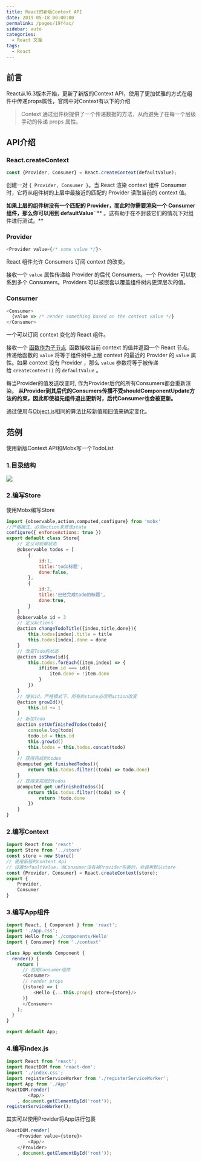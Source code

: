 ```yaml
---
title: React的新版Context API
date: 2019-05-18 00:00:00
permalink: /pages/19f4ac/
sidebar: auto
categories: 
  - React 文章
tags: 
  - React
---
```


## 前言

React从16.3版本开始，更新了新版的Context API，使用了更加优雅的方式在组件中传递props属性，官网中对Context有以下的介绍
> Context 通过组件树提供了一个传递数据的方法，从而避免了在每一个层级手动的传递 props 属性。


## API介绍
### React.createContext
```javascript
const {Provider, Consumer} = React.createContext(defaultValue);
```

创建一对 `{ Provider, Consumer }`。当 React 渲染 context 组件 Consumer 时，它将从组件树的上层中最接近的匹配的 Provider 读取当前的 context 值。

**如果上层的组件树没有一个匹配的 Provider，而此时你需要渲染一个 Consumer 组件，那么你可以用到 defaultValue**``** 。这有助于在不封装它们的情况下对组件进行测试。**

### Provider
```javascript
<Provider value={/* some value */}>
```

React 组件允许 Consumers 订阅 context 的改变。

接收一个 `value` 属性传递给 Provider 的后代 Consumers。一个 Provider 可以联系到多个 Consumers。Providers 可以被嵌套以覆盖组件树内更深层次的值。

### Consumer
```javascript
<Consumer>
  {value => /* render something based on the context value */}
</Consumer>
```

一个可以订阅 context 变化的 React 组件。

接收一个 [函数作为子节点](https://react.docschina.org/docs/render-props.html#using-props-other-than-render). 函数接收当前 context 的值并返回一个 React 节点。传递给函数的 `value` 将等于组件树中上层 context 的最近的 Provider 的 `value` 属性。如果 context 没有 Provider ，那么 `value` 参数将等于被传递给 `createContext()` 的 `defaultValue` 。

每当Provider的值发送改变时, 作为Provider后代的所有Consumers都会重新渲染。 **从Provider到其后代的Consumers传播不受shouldComponentUpdate方法的约束，因此即使祖先组件退出更新时，后代Consumer也会被更新。**

通过使用与[Object.is](https://developer.mozilla.org/en-US/docs/Web/JavaScript/Reference/Global_Objects/Object/is#Description)相同的算法比较新值和旧值来确定变化。

## 范例
使用新版Context API和Mobx写一个TodoList
### 1.目录结构
![](~@assets/posts/react-new-context-api/1536220593388-94382a12-da62-45f9-ab97-2028716dc6bb.png)
### 2.编写Store
使用Mobx编写Store
```javascript
import {observable,action,computed,configure} from 'mobx'
//严格模式，必须action来修改state
configure({ enforceActions: true }) 
export default class Store{
    // 定义可观察状态
    @observable todos = [
        {
            id:1,
            title:'todo标题',
            done:false,
        },
        {
            id:2,
            title:'已经完成todo的标题',
            done:true,
        }
    ]
    @observable id = 3
    // 定义Actions
    @action changeTodoTitle({index,title,done}){
        this.todos[index].title = title
        this.todos[index].done = done
    }
    // 改变Todo的状态
    @action isShow(id){
        this.todos.forEach((item,index) => {
            if(item.id === id){
                item.done = !item.done
            }
        })
    }
    // 增长id，严格模式下，所有的state必须用action改变
    @action growId(){
        this.id += 1
    }
    // 新加Todo
    @action setUnfinishedTodos(todo){
        console.log(todo)
        todo.id = this.id
        this.growId()
        this.todos = this.todos.concat(todo)
    }
    // 获得完成的todos
    @computed get finishedTodos(){
        return this.todos.filter((todo) => todo.done)
    }
    // 获得未完成的todos
    @computed get unfinishedTodos(){
        return this.todos.filter((todo) => {
            return !todo.done
        })
    }
}
```

### 2.编写Context
```javascript
import React from 'react'
import Store from '../store'
const store = new Store()
// 使用新版的content Api
// 设置defaultValue，当Consumer没有被Provider包裹时，会调用默认store
const {Provider, Consumer} = React.createContext(store);
export {
    Provider,
    Consumer
}
```

### 3.编写App组件
```javascript
import React, { Component } from 'react';
import './App.css';
import Hello from './components/Hello'
import { Consumer} from './context'

class App extends Component {
  render() {
    return (
      // 应用Consumer组件
      <Consumer>
      // render props
      {(store) => (
          <Hello {...this.props} store={store}/>
      )}
      </Consumer>
    );
  }
}

export default App;
```

### 4.编写index.js
```javascript
import React from 'react';
import ReactDOM from 'react-dom';
import './index.css';
import registerServiceWorker from './registerServiceWorker';
import App from './App'
ReactDOM.render(
        <App/>
    , document.getElementById('root'));
registerServiceWorker();
```
其实可以使用Provider将App进行包裹
```javascript
ReactDOM.render(
    <Provider value={store}>
        <App/>
    </Provider>
    , document.getElementById('root'));
```

